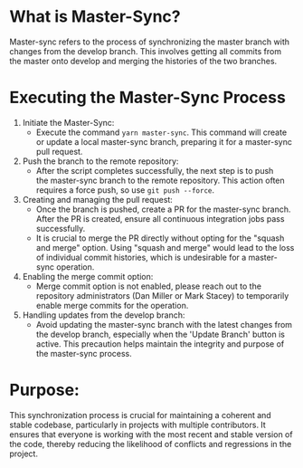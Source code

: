 # What is Master-Sync?
Master-sync refers to the process of synchronizing the master branch with changes from the develop branch. This involves getting all commits from the master onto develop and merging the histories of the two branches.

# Executing the Master-Sync Process
1. Initiate the Master-Sync:
    * Execute the command `yarn master-sync`. This command will create or update a local master-sync branch, preparing it for a master-sync pull request.
2. Push the branch to the remote repository:
    * After the script completes successfully, the next step is to push the master-sync branch to the remote repository. This action often requires a force push, so use `git push --force`.
3. Creating and managing the pull request:
    * Once the branch is pushed, create a PR for the master-sync branch. After the PR is created, ensure all continuous integration jobs pass successfully.
    * It is crucial to merge the PR directly without opting for the "squash and merge" option. Using "squash and merge" would lead to the loss of individual commit histories, which is undesirable for a master-sync operation.
4. Enabling the merge commit option:
    * Merge commit option is not enabled, please reach out to the repository administrators (Dan Miller or Mark Stacey) to temporarily enable merge commits for the operation.
5. Handling updates from the develop branch:
    * Avoid updating the master-sync branch with the latest changes from the develop branch, especially when the 'Update Branch' button is active. This precaution helps maintain the integrity and purpose of the master-sync process.

# Purpose:
This synchronization process is crucial for maintaining a coherent and stable codebase, particularly in projects with multiple contributors. It ensures that everyone is working with the most recent and stable version of the code, thereby reducing the likelihood of conflicts and regressions in the project.